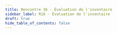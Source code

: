 ```yaml
---
title: Rencontre 16 - Évaluation de l'inventaire
sidebar_label: R16 - Évaluation de l'inventaire
draft: true
hide_table_of_contents: false
---
```



